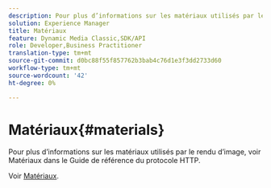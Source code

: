 ```yaml
---
description: Pour plus d’informations sur les matériaux utilisés par le rendu d’image, voir Matériaux dans le Guide de référence du protocole HTTP.
solution: Experience Manager
title: Matériaux
feature: Dynamic Media Classic,SDK/API
role: Developer,Business Practitioner
translation-type: tm+mt
source-git-commit: d0bc88f55f857762b3bab4c76d1e3f3dd2733d60
workflow-type: tm+mt
source-wordcount: '42'
ht-degree: 0%

---
```



# Matériaux{#materials}

Pour plus d’informations sur les matériaux utilisés par le rendu d’image, voir Matériaux dans le Guide de référence du protocole HTTP.

Voir [Matériaux](../../../../../ir-api/http-protocol/image-rendering-api-ref/c-ir-http-protocol-ref/c-ir-http-protocol-syntax-and-features/c-ir-http-materials/c-ir-http-materials.md#concept-45af2ab5694b4cfdadf1211ce3f5ed0f).
